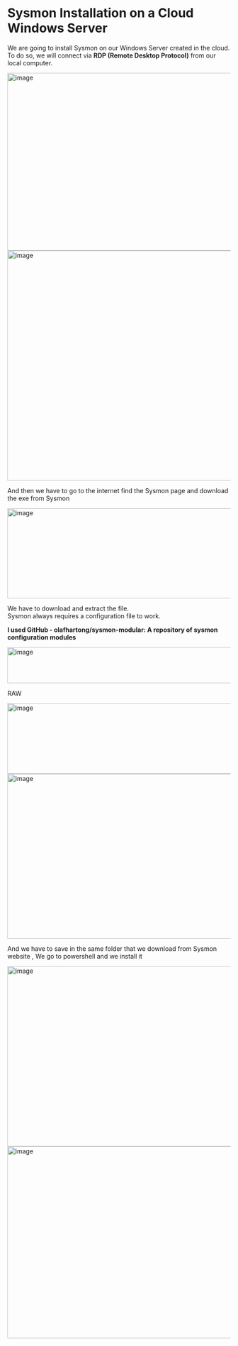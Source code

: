# Sysmon Installation on a Cloud Windows Server



We are going to install Sysmon on our Windows Server created in the cloud.  
To do so, we will connect via **RDP (Remote Desktop Protocol)** from our local computer.  

<img width="700" height="400" alt="image" src="https://github.com/user-attachments/assets/435bed58-836e-4d95-8571-ade5fef581d0" />
<img width="700" height="518" alt="image" src="https://github.com/user-attachments/assets/e9b58035-749a-4ccb-8696-fb96f0b86c2d" />

And then we have to go to the internet find the Sysmon page and download the exe from Sysmon

<img width="628" height="203" alt="image" src="https://github.com/user-attachments/assets/c3199397-6456-4edf-b3b4-ce20eb587cdb" />

We have to download and extract the file.  
Sysmon always requires a configuration file to work.  

**I used GitHub - olafhartong/sysmon-modular: A repository of sysmon configuration modules**

<img width="886" height="81" alt="image" src="https://github.com/user-attachments/assets/a9852fbc-ce68-4d9f-ad47-f747569c5891" />

RAW

<img width="886" height="159" alt="image" src="https://github.com/user-attachments/assets/63aab0e7-6b41-4f64-9d02-87502aafee85" />
<img width="554" height="371" alt="image" src="https://github.com/user-attachments/assets/0ee312a0-8819-490b-89ff-18bf0b6d923f" />

And we have to save in the same folder that we download from Sysmon website , We go to powershell and we install it 


<img width="633" height="406" alt="image" src="https://github.com/user-attachments/assets/6b615930-2450-454b-b01f-bf4c20b8a71a" />
<img width="886" height="432" alt="image" src="https://github.com/user-attachments/assets/e43f1e97-70d8-4a59-8fdf-6600b5d8ab0e" />
